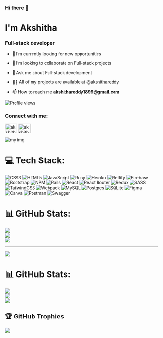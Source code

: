 ### Hi there 👋 
<h1>I'm Akshitha</h1>
<h3>Full-stack developer</h3>

- 🔭 I’m currently looking for new opportunities

- 👯 I’m looking to collaborate on Full-stack projects

- 💬 Ask me about Full-stack development

- 👨‍💻 All of my projects are available at [@akshithareddy](https://akshithareddy1899.github.io/portfolio/)

- 📫 How to reach me **akshithareddy1899@gmail.com**

![Profile views](https://visitor-badge.laobi.icu/badge?page_id=AkshithaReddy1899.AkshithaReddy1899)

<h3 align="left">Connect with me:</h3>
<p align="left">
<a href="https://codepen.io/akshitha_reddy" target="blank"><img align="center" src="https://raw.githubusercontent.com/rahuldkjain/github-profile-readme-generator/master/src/images/icons/Social/codepen.svg" alt="akshitha_reddy" height="30" width="40" /></a>
<a href="https://linkedin.com/in/akshitha-reddy-yadla" target="blank"><img align="center" src="https://raw.githubusercontent.com/rahuldkjain/github-profile-readme-generator/master/src/images/icons/Social/linked-in-alt.svg" alt="akshitha-reddy-yadla" height="30" width="40" /></a>
</p>

![my img](https://cr-skills-chart-widget.azurewebsites.net/api/api?username=AkshithaReddy1899)

# 💻 Tech Stack:
![CSS3](https://img.shields.io/badge/css3-%231572B6.svg?style=for-the-badge&logo=css3&logoColor=white) ![HTML5](https://img.shields.io/badge/html5-%23E34F26.svg?style=for-the-badge&logo=html5&logoColor=white) ![JavaScript](https://img.shields.io/badge/javascript-%23323330.svg?style=for-the-badge&logo=javascript&logoColor=%23F7DF1E) ![Ruby](https://img.shields.io/badge/ruby-%23CC342D.svg?style=for-the-badge&logo=ruby&logoColor=white) ![Heroku](https://img.shields.io/badge/heroku-%23430098.svg?style=for-the-badge&logo=heroku&logoColor=white) ![Netlify](https://img.shields.io/badge/netlify-%23000000.svg?style=for-the-badge&logo=netlify&logoColor=#00C7B7) ![Firebase](https://img.shields.io/badge/firebase-%23039BE5.svg?style=for-the-badge&logo=firebase) ![Bootstrap](https://img.shields.io/badge/bootstrap-%23563D7C.svg?style=for-the-badge&logo=bootstrap&logoColor=white) ![NPM](https://img.shields.io/badge/NPM-%23000000.svg?style=for-the-badge&logo=npm&logoColor=white) ![Rails](https://img.shields.io/badge/rails-%23CC0000.svg?style=for-the-badge&logo=ruby-on-rails&logoColor=white) ![React](https://img.shields.io/badge/react-%2320232a.svg?style=for-the-badge&logo=react&logoColor=%2361DAFB) ![React Router](https://img.shields.io/badge/React_Router-CA4245?style=for-the-badge&logo=react-router&logoColor=white) ![Redux](https://img.shields.io/badge/redux-%23593d88.svg?style=for-the-badge&logo=redux&logoColor=white) ![SASS](https://img.shields.io/badge/SASS-hotpink.svg?style=for-the-badge&logo=SASS&logoColor=white) ![TailwindCSS](https://img.shields.io/badge/tailwindcss-%2338B2AC.svg?style=for-the-badge&logo=tailwind-css&logoColor=white) ![Webpack](https://img.shields.io/badge/webpack-%238DD6F9.svg?style=for-the-badge&logo=webpack&logoColor=black) ![MySQL](https://img.shields.io/badge/mysql-%2300f.svg?style=for-the-badge&logo=mysql&logoColor=white) ![Postgres](https://img.shields.io/badge/postgres-%23316192.svg?style=for-the-badge&logo=postgresql&logoColor=white) ![SQLite](https://img.shields.io/badge/sqlite-%2307405e.svg?style=for-the-badge&logo=sqlite&logoColor=white) 	![Figma](https://img.shields.io/badge/figma-%23F24E1E.svg?style=for-the-badge&logo=figma&logoColor=white) ![Canva](https://img.shields.io/badge/Canva-%2300C4CC.svg?style=for-the-badge&logo=Canva&logoColor=white) ![Postman](https://img.shields.io/badge/Postman-FF6C37?style=for-the-badge&logo=postman&logoColor=white) ![Swagger](https://img.shields.io/badge/-Swagger-%23Clojure?style=for-the-badge&logo=swagger&logoColor=white)
# 📊 GitHub Stats:
![](https://github-readme-stats.vercel.app/api?username=AkshithaReddy1899&theme=dark&hide_border=false&include_all_commits=false&count_private=false)<br/>
![](https://github-readme-streak-stats.herokuapp.com/?user=AkshithaReddy1899&theme=dark&hide_border=false)<br/>
![](https://github-readme-stats.vercel.app/api/top-langs/?username=AkshithaReddy1899&theme=dark&hide_border=false&include_all_commits=false&count_private=false&layout=compact)

---
[![](https://visitcount.itsvg.in/api?id=AkshithaReddy1899&icon=0&color=0)](https://visitcount.itsvg.in)

# 📊 GitHub Stats:
![](https://github-readme-stats.vercel.app/api?username=AkshithaReddy1899&theme=dark&hide_border=false&include_all_commits=true&count_private=true)<br/>
![](https://github-readme-streak-stats.herokuapp.com/?user=AkshithaReddy1899&theme=dark&hide_border=false)<br/>
![](https://github-readme-stats.vercel.app/api/top-langs/?username=AkshithaReddy1899&theme=dark&hide_border=false&include_all_commits=true&count_private=true&layout=compact)

## 🏆 GitHub Trophies
![](https://github-profile-trophy.vercel.app/?username=AkshithaReddy1899&theme=radical&no-frame=false&no-bg=true&margin-w=4)
